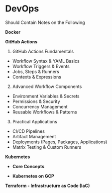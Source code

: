 # DevOps
Should Contain Notes on the Following

**Docker**

**GitHub Actions**
1. GitHub Actions Fundamentals
- Workflow Syntax & YAML Basics
- Workflow Triggers & Events
- Jobs, Steps & Runners
- Contexts & Expressions

2. Advanced Workflow Components
- Environment Variables & Secrets
- Permissions & Security
- Concurrency Management
- Reusable Workflows & Patterns

3. Practical Applications
- CI/CD Pipelines
- Artifact Management
- Deployments (Pages, Packages, Applications)
- Matrix Testing & Custom Runners

**Kubernetes** 
  - **Core Concepts**

  - **Kubernetes on GCP** 

  
**Terraform - Infrastructure as Code (IaC)**
